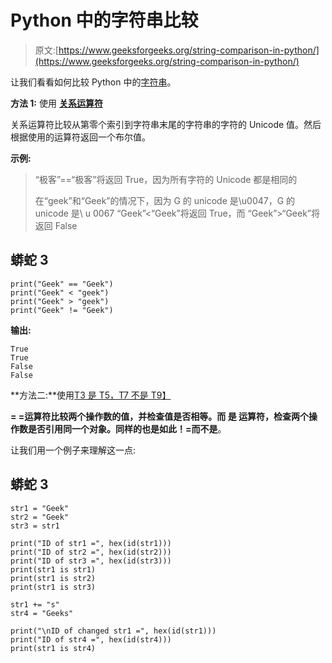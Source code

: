# Python 中的字符串比较

> 原文:[https://www.geeksforgeeks.org/string-comparison-in-python/](https://www.geeksforgeeks.org/string-comparison-in-python/)

让我们看看如何比较 Python 中的[字符串](https://www.geeksforgeeks.org/python-strings/)。

**方法 1:** 使用 [**关系运算符**](https://www.geeksforgeeks.org/relational-operators-in-python/)

关系运算符比较从第零个索引到字符串末尾的字符串的字符的 Unicode 值。然后根据使用的运算符返回一个布尔值。

**示例:**

> “极客”==“极客”将返回 True，因为所有字符的 Unicode 都是相同的
> 
> 在“geek”和“Geek”的情况下，因为 G 的 unicode 是\u0047，G 的 unicode 是\ u 0067
> “Geek”<“Geek”将返回 True，而
> “Geek”>“Geek”将返回 False

## 蟒蛇 3

```
print("Geek" == "Geek")
print("Geek" < "geek")
print("Geek" > "geek")
print("Geek" != "Geek")
```

**输出:**

```
True
True
False
False

```

**方法二:**使用[T3 是 T5，](https://www.geeksforgeeks.org/python-membership-identity-operators-not-not/)[T7 不是 T9】](https://www.geeksforgeeks.org/python-membership-identity-operators-not-not/)

**= =**运算符比较两个操作数的值，并检查值是否相等。而 **是** 运算符，检查两个操作数是否引用同一个对象。同样的也是如此！=而**不是**。

让我们用一个例子来理解这一点:

## 蟒蛇 3

```
str1 = "Geek"
str2 = "Geek"
str3 = str1

print("ID of str1 =", hex(id(str1)))
print("ID of str2 =", hex(id(str2)))
print("ID of str3 =", hex(id(str3)))
print(str1 is str1)
print(str1 is str2)
print(str1 is str3)

str1 += "s"
str4 = "Geeks"

print("\nID of changed str1 =", hex(id(str1)))
print("ID of str4 =", hex(id(str4)))
print(str1 is str4)
```